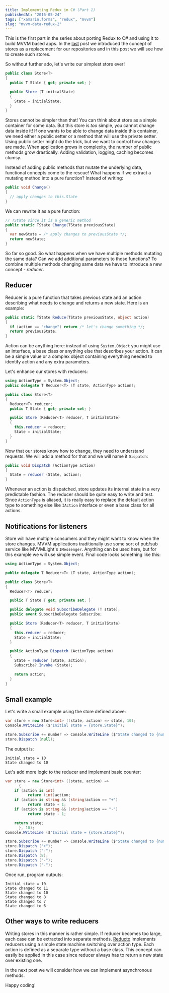 ```yaml
---
title: Implementing Redux in C# (Part 1)
publishedAt: "2016-05-24"
tags: ["xamarin.forms", "redux", "mvvm"]
slug: "mvvm-data-redux-2"
---
```


This is the first part in the series about porting Redux to C# and using it to build MVVM based apps. In the [last](/blog/mvvm-data-redux) post we introduced the concept of stores as a replacement for our repositories and in this post we will see how to create such stores.

So without further ado, let's write our simplest store ever!

```csharp
public class Store<T>
{
  public T State { get; private set; }

  public Store (T initialState)
  {
    State = initialState;
  }
}
```

Stores cannot be simpler than that! You can think about store as a simple container for some data. But this store is _too_ simple, you cannot change data inside it! If one wants to be able to change data inside this container, we need either a public setter or a method that will use the private setter. Using public setter might do the trick, but we want to control how changes are made. When application grows in complexity, the number of public methods grow drastically. Adding validation, logging, caching becomes clumsy.

Instead of adding public methods that mutate the underlying data, functional concepts come to the rescue! What happens if we extract a mutating method into a pure function? Instead of writing:

```csharp
public void Change()
{
  // apply changes to this.State
}
```

We can rewrite it as a pure function:

```csharp
// TState since it is a generic method
public static TState Change(TState previousState)
{
  var newState = /* apply changes to previousState */;
  return newState;
}
```

So far so good. So what happens when we have multiple methods mutating the same data? Can we add additional parameters to those functions? To combine multiple methods changing same data we have to introduce a new concept - _reducer_.

## Reducer

Reducer is a pure function that takes previous state and an action describing what needs to change and returns a new state. Here is an example:

```csharp
public static TState Reduce(TState previousState, object action)
{
  if (action == "change") return /* let's change something */;
  return previousState;
}
```

Action can be anything here: instead of using `System.Object` you might use an interface, a base class or anything else that describes your action. It can be a simple value or a complex object containing everything needed to identify action and any extra parameters.

Let's enhance our stores with reducers:

```csharp
using ActionType = System.Object;
public delegate T Reducer<T> (T state, ActionType action);

public class Store<T>
{
  Reducer<T> reducer;
  public T State { get; private set; }

  public Store (Reducer<T> reducer, T initialState)
  {
    this.reducer = reducer;
    State = initialState;
  }
}
```

Now that our stores know how to change, they need to understand requests. We will add a method for that and we will name it `Dispatch`:

```csharp
public void Dispatch (ActionType action)
{
  State = reducer (State, action);
}
```

Whenever an action is dispatched, store updates its internal state in a very predictable fashion. The reducer should be quite easy to write and test. Since `ActionType` is aliased, it is really easy to replace the default action type to something else like `IAction` interface or even a base class for all actions.

## Notifications for listeners

Store will have multiple consumers and they might want to know when the store changes. MVVM applications traditionally use some sort of pub/sub service like MVVMLight's `IMessenger`. Anything can be used here, but for this example we will use simple event. Final code looks something like this:

```csharp
using ActionType = System.Object;

public delegate T Reducer<T> (T state, ActionType action);

public class Store<T>
{
  Reducer<T> reducer;

  public T State { get; private set; }

  public delegate void SubscribeDelegate (T state);
  public event SubscribeDelegate Subscribe;

  public Store (Reducer<T> reducer, T initialState)
  {
    this.reducer = reducer;
    State = initialState;
  }

  public ActionType Dispatch (ActionType action)
  {
    State = reducer (State, action);
    Subscribe?.Invoke (State);

    return action;
  }
}
```

## Small example

Let's write a small example using the store defined above:

```csharp
var store = new Store<int> ((state, action) => state, 10);
Console.WriteLine ($"Initial state = {store.State}");

store.Subscribe += number => Console.WriteLine ($"State changed to {number}");
store.Dispatch (null);
```

The output is:

```
Initial state = 10
State changed to 10
```

Let's add more logic to the reducer and implement basic counter:

```csharp
var store = new Store<int> ((state, action) =>
      {
	if (action is int)
          return (int)action;
	if (action is string && (string)action == "+")
          return state + 1;
	if (action is string && (string)action == "-")
          return state - 1;

	return state;
      }, 10);
Console.WriteLine ($"Initial state = {store.State}");

store.Subscribe += number => Console.WriteLine ($"State changed to {number}");
store.Dispatch ("+");
store.Dispatch ("-");
store.Dispatch (8);
store.Dispatch ("-");
store.Dispatch ("-");
```

Once run, program outputs:

```
Initial state = 10
State changed to 11
State changed to 10
State changed to 8
State changed to 7
State changed to 6
```

## Other ways to write reducers

Writing stores in this manner is rather simple. If reducer becomes too large, each case can be extracted into separate methods. [Reducto](https://github.com/pshomov/reducto) implements reducers using a simple state machine switching over action type. Each action is defined as a separate type without a base class. This concept can easily be applied in this case since reducer always has to return a new state over existing one.

In the next post we will consider how we can implement asynchronous methods.

Happy coding!
